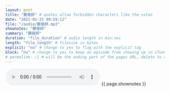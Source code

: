 ```yaml
---
layout: post
title: "聽覺師" # quotes allow forbidden characters like the colon
date: "2021-01-25 09:59:12"
file: "/audio/聽覺師.mp3"
shownotes: "聽覺師"
summary: "聽覺師"
duration: "file_duration" # audio length in min:sec
length: "file_length" # filesize in bytes
explicit: "no" # change to yes to flag with the explicit tag
block: "no" # change to yes to keep an episode from showing up in iTunes
# permalink: /1 # will be the ending part of the pages URL, delete to default to the title
---
```


<audio controls>
<source src="{{site.url}}{{site.baseurl}}{{ page.file }}" type="audio/x-mp3">
Your browser does not support the audio element.
</audio>
{{ page.shownotes }}
